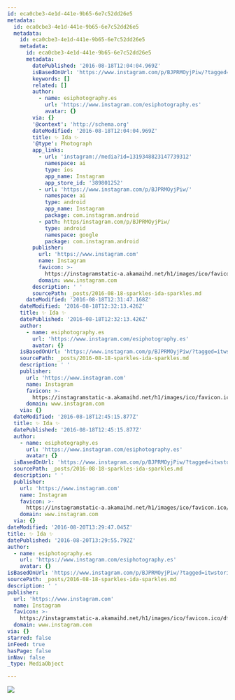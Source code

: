 ```yaml
---
id: eca0cbe3-4e1d-441e-9b65-6e7c52dd26e5
metadata:
  id: eca0cbe3-4e1d-441e-9b65-6e7c52dd26e5
  metadata:
    id: eca0cbe3-4e1d-441e-9b65-6e7c52dd26e5
    metadata:
      id: eca0cbe3-4e1d-441e-9b65-6e7c52dd26e5
      metadata:
        datePublished: '2016-08-18T12:04:04.969Z'
        isBasedOnUrl: 'https://www.instagram.com/p/BJPRMOyjPiw/?tagged=itwstories'
        keywords: []
        related: []
        author:
          - name: esiphotography.es
            url: 'https://www.instagram.com/esiphotography.es'
            avatar: {}
        via: {}
        '@context': 'http://schema.org'
        dateModified: '2016-08-18T12:04:04.969Z'
        title: ✨ Ida ✨
        '@type': Photograph
        app_links:
          - url: 'instagram://media?id=1319348823147739312'
            namespace: ai
            type: ios
            app_name: Instagram
            app_store_id: '389801252'
          - url: 'https://www.instagram.com/p/BJPRMOyjPiw/'
            namespace: ai
            type: android
            app_name: Instagram
            package: com.instagram.android
          - path: https/instagram.com/p/BJPRMOyjPiw/
            type: android
            namespace: google
            package: com.instagram.android
        publisher:
          url: 'https://www.instagram.com'
          name: Instagram
          favicon: >-
            https://instagramstatic-a.akamaihd.net/h1/images/ico/favicon.ico/dfa85bb1fd63.ico
          domain: www.instagram.com
        description: ' '
        sourcePath: _posts/2016-08-18-sparkles-ida-sparkles.md
      dateModified: '2016-08-18T12:31:47.168Z'
    dateModified: '2016-08-18T12:32:13.426Z'
    title: ✨ Ida ✨
    datePublished: '2016-08-18T12:32:13.426Z'
    author:
      - name: esiphotography.es
        url: 'https://www.instagram.com/esiphotography.es'
        avatar: {}
    isBasedOnUrl: 'https://www.instagram.com/p/BJPRMOyjPiw/?tagged=itwstories'
    sourcePath: _posts/2016-08-18-sparkles-ida-sparkles.md
    description: ' '
    publisher:
      url: 'https://www.instagram.com'
      name: Instagram
      favicon: >-
        https://instagramstatic-a.akamaihd.net/h1/images/ico/favicon.ico/dfa85bb1fd63.ico
      domain: www.instagram.com
    via: {}
  dateModified: '2016-08-18T12:45:15.877Z'
  title: ✨ Ida ✨
  datePublished: '2016-08-18T12:45:15.877Z'
  author:
    - name: esiphotography.es
      url: 'https://www.instagram.com/esiphotography.es'
      avatar: {}
  isBasedOnUrl: 'https://www.instagram.com/p/BJPRMOyjPiw/?tagged=itwstories'
  sourcePath: _posts/2016-08-18-sparkles-ida-sparkles.md
  description: ' '
  publisher:
    url: 'https://www.instagram.com'
    name: Instagram
    favicon: >-
      https://instagramstatic-a.akamaihd.net/h1/images/ico/favicon.ico/dfa85bb1fd63.ico
    domain: www.instagram.com
  via: {}
dateModified: '2016-08-20T13:29:47.045Z'
title: ✨ Ida ✨
datePublished: '2016-08-20T13:29:55.792Z'
author:
  - name: esiphotography.es
    url: 'https://www.instagram.com/esiphotography.es'
    avatar: {}
isBasedOnUrl: 'https://www.instagram.com/p/BJPRMOyjPiw/?tagged=itwstories'
sourcePath: _posts/2016-08-18-sparkles-ida-sparkles.md
description: ' '
publisher:
  url: 'https://www.instagram.com'
  name: Instagram
  favicon: >-
    https://instagramstatic-a.akamaihd.net/h1/images/ico/favicon.ico/dfa85bb1fd63.ico
  domain: www.instagram.com
via: {}
starred: false
inFeed: true
hasPage: false
inNav: false
_type: MediaObject

---
```

![ ](https://imgflo.herokuapp.com/graph/vahj1ThiexotieMo/51653d8beefeae94be59e10664d97ed4/croprotate.jpg?cropheight=441&cropwidth=640&degrees=0&input=https%3A%2F%2Fscontent.cdninstagram.com%2Ft51.2885-15%2Fs640x640%2Fsh0.08%2Fe35%2F14063686_1127936450595787_476320734_n.jpg%3Fig_cache_key%3DMTMxOTM0ODgyMzE0NzczOTMxMg%253D%253D.2&x=0&y=104)